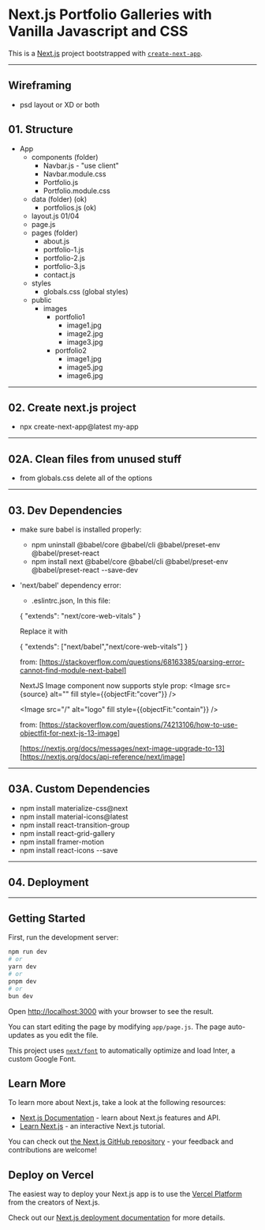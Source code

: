 # Next.js Portfolio Galleries with Vanilla Javascript and CSS

This is a [Next.js](https://nextjs.org/) project bootstrapped with [`create-next-app`](https://github.com/vercel/next.js/tree/canary/packages/create-next-app).

---

## Wireframing

- psd layout or XD or both

## 01. Structure

- App
  - components (folder)
    - Navbar.js - "use client"
    - Navbar.module.css
    - Portfolio.js
    - Portfolio.module.css
  - data (folder) (ok)
    - portfolios.js (ok)
  - layout.js 01/04
  - page.js
  - pages (folder)
    - about.js
    - portfolio-1.js
    - portfolio-2.js
    - portfolio-3.js
    - contact.js
  - styles
    - globals.css (global styles)
  - public
    - images
      - portfolio1
        - image1.jpg
        - image2.jpg
        - image3.jpg
      - portfolio2
        - image1.jpg
        - image5.jpg
        - image6.jpg

---

## 02. Create next.js project

- npx create-next-app@latest my-app

---

## 02A. Clean files from unused stuff

- from globals.css delete all of the options

---

## 03. Dev Dependencies

- make sure babel is installed properly:
  - npm uninstall @babel/core @babel/cli @babel/preset-env @babel/preset-react
  - npm install next @babel/core @babel/cli @babel/preset-env @babel/preset-react --save-dev

- 'next/babel' dependency error:
  - .eslintrc.json, In this file:
  
  {
  "extends": "next/core-web-vitals"
  }

  Replace it with

  {
  "extends": ["next/babel","next/core-web-vitals"]
  }

  from: [https://stackoverflow.com/questions/68163385/parsing-error-cannot-find-module-next-babel]

  NextJS Image component now supports style prop:
  <Image
      src={source}
      alt=""
      fill
      style={{objectFit:"cover"}}
    />

    <Image
      src="/"
      alt="logo"
      fill
      style={{objectFit:"contain"}}
    />
    </div>

  from: [https://stackoverflow.com/questions/74213106/how-to-use-objectfit-for-next-js-13-image]

  [https://nextjs.org/docs/messages/next-image-upgrade-to-13]
  [https://nextjs.org/docs/api-reference/next/image]

---

## 03A. Custom Dependencies

- npm install materialize-css@next
- npm install material-icons@latest
- npm install react-transition-group
- npm install react-grid-gallery
- npm install framer-motion
- npm install react-icons --save

---

## 04. Deployment

---

## Getting Started

First, run the development server:

```bash
npm run dev
# or
yarn dev
# or
pnpm dev
# or
bun dev
```

Open [http://localhost:3000](http://localhost:3000) with your browser to see the result.

You can start editing the page by modifying `app/page.js`. The page auto-updates as you edit the file.

This project uses [`next/font`](https://nextjs.org/docs/basic-features/font-optimization) to automatically optimize and load Inter, a custom Google Font.

## Learn More

To learn more about Next.js, take a look at the following resources:

- [Next.js Documentation](https://nextjs.org/docs) - learn about Next.js features and API.
- [Learn Next.js](https://nextjs.org/learn) - an interactive Next.js tutorial.

You can check out [the Next.js GitHub repository](https://github.com/vercel/next.js/) - your feedback and contributions are welcome!

## Deploy on Vercel

The easiest way to deploy your Next.js app is to use the [Vercel Platform](https://vercel.com/new?utm_medium=default-template&filter=next.js&utm_source=create-next-app&utm_campaign=create-next-app-readme) from the creators of Next.js.

Check out our [Next.js deployment documentation](https://nextjs.org/docs/deployment) for more details.
